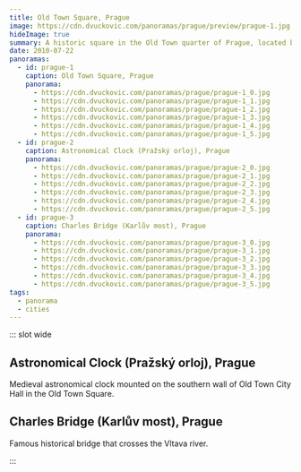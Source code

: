 ```yaml
---
title: Old Town Square, Prague
image: https://cdn.dvuckovic.com/panoramas/prague/preview/prague-1.jpg
hideImage: true
summary: A historic square in the Old Town quarter of Prague, located between Wenceslas Square and the Charles Bridge
date: 2010-07-22
panoramas:
  - id: prague-1
    caption: Old Town Square, Prague
    panorama:
      - https://cdn.dvuckovic.com/panoramas/prague/prague-1_0.jpg
      - https://cdn.dvuckovic.com/panoramas/prague/prague-1_1.jpg
      - https://cdn.dvuckovic.com/panoramas/prague/prague-1_2.jpg
      - https://cdn.dvuckovic.com/panoramas/prague/prague-1_3.jpg
      - https://cdn.dvuckovic.com/panoramas/prague/prague-1_4.jpg
      - https://cdn.dvuckovic.com/panoramas/prague/prague-1_5.jpg
  - id: prague-2
    caption: Astronomical Clock (Pražský orloj), Prague
    panorama:
      - https://cdn.dvuckovic.com/panoramas/prague/prague-2_0.jpg
      - https://cdn.dvuckovic.com/panoramas/prague/prague-2_1.jpg
      - https://cdn.dvuckovic.com/panoramas/prague/prague-2_2.jpg
      - https://cdn.dvuckovic.com/panoramas/prague/prague-2_3.jpg
      - https://cdn.dvuckovic.com/panoramas/prague/prague-2_4.jpg
      - https://cdn.dvuckovic.com/panoramas/prague/prague-2_5.jpg
  - id: prague-3
    caption: Charles Bridge (Karlův most), Prague
    panorama:
      - https://cdn.dvuckovic.com/panoramas/prague/prague-3_0.jpg
      - https://cdn.dvuckovic.com/panoramas/prague/prague-3_1.jpg
      - https://cdn.dvuckovic.com/panoramas/prague/prague-3_2.jpg
      - https://cdn.dvuckovic.com/panoramas/prague/prague-3_3.jpg
      - https://cdn.dvuckovic.com/panoramas/prague/prague-3_4.jpg
      - https://cdn.dvuckovic.com/panoramas/prague/prague-3_5.jpg
tags:
  - panorama
  - cities
---
```


::: slot wide

<PhotoSphere id="prague-1" />

## Astronomical Clock (Pražský orloj), Prague

Medieval astronomical clock mounted on the southern wall of Old Town City Hall in the Old Town Square.

<PhotoSphere id="prague-2" />

## Charles Bridge (Karlův most), Prague

Famous historical bridge that crosses the Vltava river.

<PhotoSphere id="prague-3" />

:::
